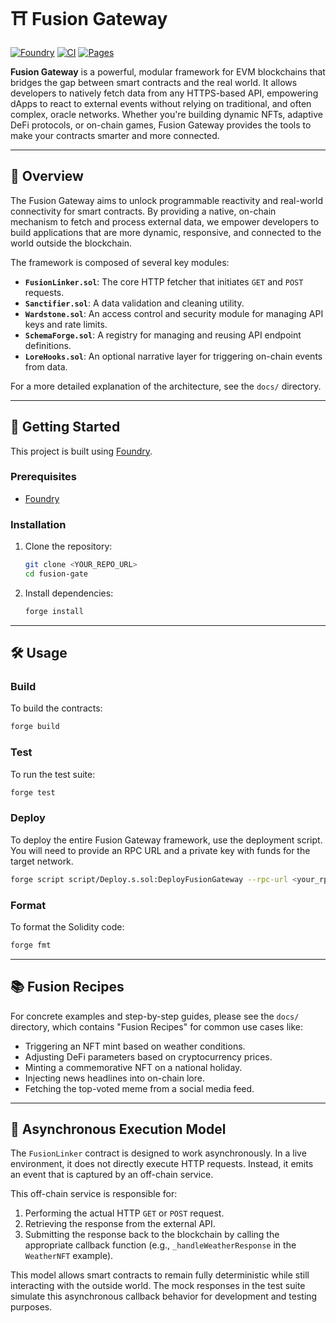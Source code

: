 # ⛩️ Fusion Gateway

[![Foundry](https://img.shields.io/badge/Built%20with-Foundry-FF0000?style=for-the-badge&logo=foundry)](https://github.com/foundry-rs/foundry)
[![CI](https://github.com/Huawei123r/fusion-gateway/actions/workflows/ci.yml/badge.svg)](https://github.com/Huawei123r/fusion-gateway/actions/workflows/ci.yml)
[![Pages](https://github.com/Huawei123r/fusion-gateway/actions/workflows/pages.yml/badge.svg)](https://github.com/Huawei123r/fusion-gateway/actions/workflows/pages.yml)

**Fusion Gateway** is a powerful, modular framework for EVM blockchains that bridges the gap between smart contracts and the real world. It allows developers to natively fetch data from any HTTPS-based API, empowering dApps to react to external events without relying on traditional, and often complex, oracle networks. Whether you're building dynamic NFTs, adaptive DeFi protocols, or on-chain games, Fusion Gateway provides the tools to make your contracts smarter and more connected.

---

## 📖 Overview

The Fusion Gateway aims to unlock programmable reactivity and real-world connectivity for smart contracts. By providing a native, on-chain mechanism to fetch and process external data, we empower developers to build applications that are more dynamic, responsive, and connected to the world outside the blockchain.

The framework is composed of several key modules:

-   **`FusionLinker.sol`**: The core HTTP fetcher that initiates `GET` and `POST` requests.
-   **`Sanctifier.sol`**: A data validation and cleaning utility.
-   **`Wardstone.sol`**: An access control and security module for managing API keys and rate limits.
-   **`SchemaForge.sol`**: A registry for managing and reusing API endpoint definitions.
-   **`LoreHooks.sol`**: An optional narrative layer for triggering on-chain events from data.

For a more detailed explanation of the architecture, see the `docs/` directory.

---

## 🚀 Getting Started

This project is built using [Foundry](https://github.com/foundry-rs/foundry).

### Prerequisites

-   [Foundry](https://book.getfoundry.sh/getting-started/installation)

### Installation

1.  Clone the repository:
    ```bash
    git clone <YOUR_REPO_URL>
    cd fusion-gate
    ```

2.  Install dependencies:
    ```bash
    forge install
    ```

---

## 🛠️ Usage

### Build

To build the contracts:

```bash
forge build
```

### Test

To run the test suite:

```bash
forge test
```

### Deploy

To deploy the entire Fusion Gateway framework, use the deployment script. You will need to provide an RPC URL and a private key with funds for the target network.

```bash
forge script script/Deploy.s.sol:DeployFusionGateway --rpc-url <your_rpc_url> --private-key <your_private_key> --broadcast
```

### Format

To format the Solidity code:

```bash
forge fmt
```

---

## 📚 Fusion Recipes

For concrete examples and step-by-step guides, please see the `docs/` directory, which contains "Fusion Recipes" for common use cases like:

-   Triggering an NFT mint based on weather conditions.
-   Adjusting DeFi parameters based on cryptocurrency prices.
-   Minting a commemorative NFT on a national holiday.
-   Injecting news headlines into on-chain lore.
-   Fetching the top-voted meme from a social media feed.

---

## 🔌 Asynchronous Execution Model

The `FusionLinker` contract is designed to work asynchronously. In a live environment, it does not directly execute HTTP requests. Instead, it emits an event that is captured by an off-chain service.

This off-chain service is responsible for:
1.  Performing the actual HTTP `GET` or `POST` request.
2.  Retrieving the response from the external API.
3.  Submitting the response back to the blockchain by calling the appropriate callback function (e.g., `_handleWeatherResponse` in the `WeatherNFT` example).

This model allows smart contracts to remain fully deterministic while still interacting with the outside world. The mock responses in the test suite simulate this asynchronous callback behavior for development and testing purposes.
